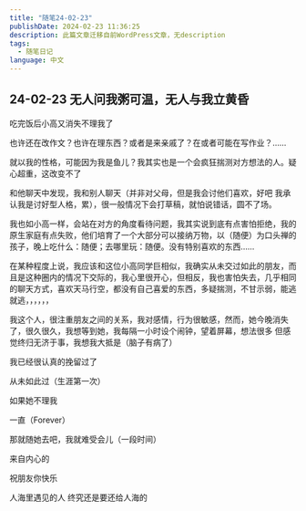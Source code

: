```yaml
---
title: "随笔24-02-23"
publishDate: 2024-02-23 11:36:25 
description: 此篇文章迁移自前WordPress文章，无description
tags:
  - 随笔日记
language: 中文
---
```


## 24-02-23 无人问我粥可温，无人与我立黄昏

吃完饭后小高又消失不理我了

也许还在改作文？也许在理东西？或者是来亲戚了？在或者可能在写作业？……

就以我的性格，可能因为我是鱼儿？我其实也是一个会疯狂揣测对方想法的人。疑心超重，这改变不了

和他聊天中发现，我和别人聊天（并非对父母，但是我会讨他们喜欢，好吧 我承认我是讨好型人格，累），很一般情况下会打草稿，就怕说错话，圆不了场。

我也如小高一样，会站在对方的角度看待问题，我其实说到底有点害怕拒绝，我的原生家庭有点失败，他们培育了一个大部分可以接纳万物，以（随便）为口头禅的孩子，晚上吃什么：随便；去哪里玩：随便。没有特别喜欢的东西……

在某种程度上说，我应该和这位小高同学巨相似，我确实从未交过如此的朋友，而且是这种圈内的情况下交际的，我心里很开心，但相反，我也害怕失去，几乎相同的聊天方式，喜欢天马行空，都没有自己喜爱的东西，多疑揣测，不甘示弱，能逃就逃，，，，，，

我这个人，很注重朋友之间的关系，我对感情，行为很敏感，然而，她今晚消失了，很久很久，我想等到她，我每隔一小时设个闹钟，望着屏幕，想法很多 但感觉终归无济于事，我想我大抵是（脑子有病了）

我已经很认真的挽留过了

从未如此过（生涯第一次）

如果她不理我

一直（Forever）

那就随她去吧，我就难受会儿（一段时间）

来自内心的

祝朋友你快乐

人海里遇见的人 终究还是要还给人海的
